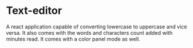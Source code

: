# Text-editor

A react application capable of converting lowercase to uppercase and vice versa. It also comes with the words and characters count added with minutes read.
It comes with a color panel mode as well.
